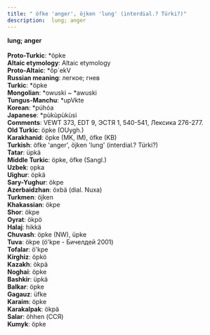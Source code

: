 ```yaml
---
title: " öfke 'anger', öjken 'lung' (interdial.? Türki?)"
description:  lung; anger
---
```

<strong> lung; anger</strong><br><br>
<strong>Proto-Turkic</strong>:  *öpke<br>
<strong>Altaic etymology</strong>:  Altaic etymology<br>
<strong> Proto-Altaic</strong>:  *ŏ̀p`ekV<br>
<strong>Russian meaning</strong>:  легкое; гнев<br>
<strong>Turkic</strong>:  *öpke<br>
<strong>Mongolian</strong>:  *owuski ~ *awuski<br>
<strong>Tungus-Manchu</strong>:  *upVkte<br>
<strong>Korean</strong>:  *púhóa<br>
<strong>Japanese</strong>:  *pùkùpùkùsi<br>
<strong>Comments</strong>:  VEWT 373, EDT 9, ЭСТЯ 1, 540-541, Лексика 276-277.<br>
<strong>Old Turkic</strong>:  öpke (OUygh.)<br>
<strong>Karakhanid</strong>:  öpke (MK, IM), öfke (KB)<br>
<strong>Turkish</strong>:  öfke 'anger', öjken 'lung' (interdial.? Türki?)<br>
<strong>Tatar</strong>:  üpkä<br>
<strong>Middle Turkic</strong>:  öpke, öfke (Sangl.)<br>
<strong>Uzbek</strong>:  ọpka<br>
<strong>Uighur</strong>:  öpkä<br>
<strong>Sary-Yughur</strong>:  ökpe<br>
<strong>Azerbaidzhan</strong>:  öxbä (dial. Nuxa)<br>
<strong>Turkmen</strong>:  öjken<br>
<strong>Khakassian</strong>:  ökpe<br>
<strong>Shor</strong>:  ökpe<br>
<strong>Oyrat</strong>:  ökpö<br>
<strong>Halaj</strong>:  hikkä<br>
<strong>Chuvash</strong>:  öpke (NW), üpke<br>
<strong>Tuva</strong>:  ökpe (ö'kpe - Бичелдей 2001)<br>
<strong>Tofalar</strong>:  ö'kpe<br>
<strong>Kirghiz</strong>:  öpkö<br>
<strong>Kazakh</strong>:  ökpä<br>
<strong>Noghai</strong>:  öpke<br>
<strong>Bashkir</strong>:  üpkä<br>
<strong>Balkar</strong>:  öpke<br>
<strong>Gagauz</strong>:  üfke<br>
<strong>Karaim</strong>:  öpke<br>
<strong>Karakalpak</strong>:  ökpä<br>
<strong>Salar</strong>:  öhhen (ССЯ)<br>
<strong>Kumyk</strong>:  öpke<br>


